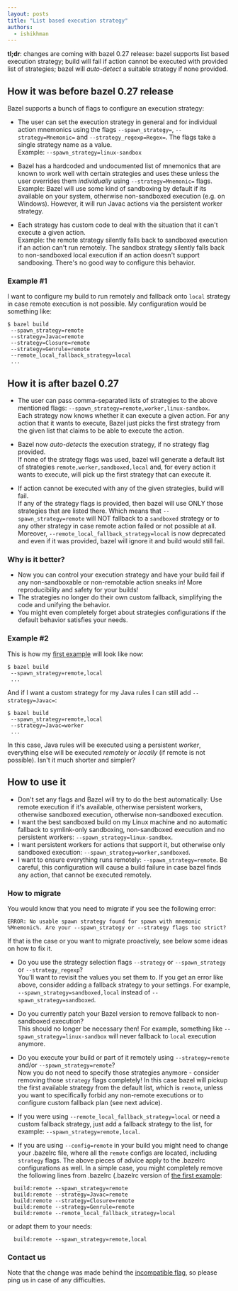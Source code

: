 ```yaml
---
layout: posts
title: "List based execution strategy"
authors:
  - ishikhman
---
```

**tl;dr**: changes are coming with bazel 0.27 release: bazel supports list based execution strategy; build will fail if action cannot be executed with provided list of strategies; bazel will *auto-detect* a suitable strategy if none provided.

## How it was before bazel 0.27 release
Bazel supports a bunch of flags to configure an execution strategy:

- The user can set the execution strategy in general and for individual action mnemonics using the flags `--spawn_strategy=`, 
`--strategy=Mnemonic=` and `--strategy_regexp=Regex=`. The flags take a single strategy name as a value.  
Example: `--spawn_strategy=linux-sandbox`

- Bazel has a hardcoded and undocumented list of mnemonics that are known to work well with certain strategies and uses these 
unless the user overrides them *individually* using `--strategy=Mnemonic=` flags.  
Example: Bazel will use some kind of sandboxing by default if its available on your system, otherwise non-sandboxed execution (e.g. on Windows). However, it will run Javac actions via the persistent worker strategy.

- Each strategy has custom code to deal with the situation that it can't execute a given action.  
Example: the remote strategy silently falls back to sandboxed execution if an action can't run remotely. 
The sandbox strategy silently falls back to non-sandboxed local execution if an action doesn't support sandboxing. 
There's no good way to configure this behavior.

### Example #1
I want to configure my build to run remotely and fallback onto `local` strategy in case remote execution is not possible. My configuration would be something like:

``` 
$ bazel build
 --spawn_strategy=remote
 --strategy=Javac=remote
 --strategy=Closure=remote
 --strategy=Genrule=remote
 --remote_local_fallback_strategy=local
 ... 
```


## How it is after bazel 0.27
- The user can pass comma-separated lists of strategies to the above mentioned flags: `--spawn_strategy=remote,worker,linux-sandbox`.  
Each strategy now knows whether it can execute a given action.
For any action that it wants to execute, Bazel just picks the first strategy from the given list that claims to be able to execute the action. 

- Bazel now *auto-detects* the execution strategy, if no strategy flag provided.  
If none of the strategy flags was used, bazel will generate a default list of strategies `remote,worker,sandboxed,local` and, for every action it wants to execute, will pick up the first strategy that can execute it.

- If action cannot be executed with any of the given strategies, build will fail.  
If any of the strategy flags is provided, then bazel will use ONLY those strategies that are listed there. 
Which means that `--spawn_strategy=remote` will NOT fallback to a `sandboxed` strategy or to any other strategy in case remote action failed or not possible at all.
Moreover, `--remote_local_fallback_strategy=local` is now deprecated and even if it was provided, bazel will ignore it and build would still fail. 

### Why is it better?
- Now you can control your execution strategy and have your build fail if any non-sandboxable or non-remotable action sneaks in! 
More reproducibility and safety for your builds!
- The strategies no longer do their own custom fallback, simplifying the code and unifying the behavior.
- You might even completely forget about strategies configurations if the default behavior satisfies your needs.

### Example #2
This is how my [first example](#example-1) will look like now:

``` 
$ bazel build
 --spawn_strategy=remote,local
 ... 
```

And if I want a custom strategy for my Java rules I can still add `--strategy=Javac=`:

```
$ bazel build
 --spawn_strategy=remote,local
 --strategy=Javac=worker
 ...
```

In this case, Java rules will be executed using a persistent *worker*, everything else will be executed *remotely* or *locally* (if remote is not possible).
Isn't it much shorter and simpler?

## How to use it

- Don't set any flags and Bazel will try to do the best automatically: Use remote execution if it's available, otherwise persistent workers, otherwise sandboxed execution, otherwise non-sandboxed execution.
- I want the best sandboxed build on my Linux machine and no automatic fallback to symlink-only sandboxing, non-sandboxed execution and no persistent workers: `--spawn_strategy=linux-sandbox`.
- I want persistent workers for actions that support it, but otherwise only sandboxed execution: `--spawn_strategy=worker,sandboxed`.
- I want to ensure everything runs remotely: `--spawn_strategy=remote`. Be careful, this configuration will cause a build failure in case bazel finds any action, that cannot be executed remotely.

### How to migrate
You would know that you need to migrate if you see the following error:
 
```
ERROR: No usable spawn strategy found for spawn with mnemonic %Mnemonic%. Are your --spawn_strategy or --strategy flags too strict?
```

If that is the case or you want to migrate proactively, see below some ideas on how to fix it.

- Do you use the strategy selection flags `--strategy` or `--spawn_strategy` or `--strategy_regexp`?  
You'll want to revisit the values you set them to. If you get an error like above, consider adding a fallback strategy to your settings. For example, `--spawn_strategy=sandboxed,local` instead of `--spawn_strategy=sandboxed`.

- Do you currently patch your Bazel version to remove fallback to non-sandboxed execution?  
This should no longer be necessary then! 
For example, something like `--spawn_strategy=linux-sandbox` will never fallback to `local` execution anymore.

- Do you execute your build or part of it remotely using `--strategy=remote` and/or `--spawn_strategy=remote`?  
Now you do not need to specify those strategies anymore - consider removing those `strategy` flags completely! In this case bazel will pickup the first available strategy from the default list, which is `remote`, unless you want to specifically forbid any non-remote executions or to configure custom fallback plan (see next advice).

- If you were using `--remote_local_fallback_strategy=local` or need a custom fallback strategy, just add a fallback strategy to the list, for example: `--spawn_strategy=remote,local`.

- If you are using `--config=remote` in your build you might need to change your .bazelrc file, where all the `remote` configs are located, including `strategy` flags. The above pieces of advice apply to the .bazelrc configurations as well.
In a simple case, you might completely remove the following lines from .bazelrc (.bazelrc version of [the first example](#example-1):

```
  build:remote --spawn_strategy=remote
  build:remote --strategy=Javac=remote
  build:remote --strategy=Closure=remote
  build:remote --strategy=Genrule=remote
  build:remote --remote_local_fallback_strategy=local
```

or adapt them to your needs:

```
  build:remote --spawn_strategy=remote,local
```

### Contact us
Note that the change was made behind the [incompatible flag](https://github.com/bazelbuild/bazel/issues/7480), so please ping us in case of any difficulties.